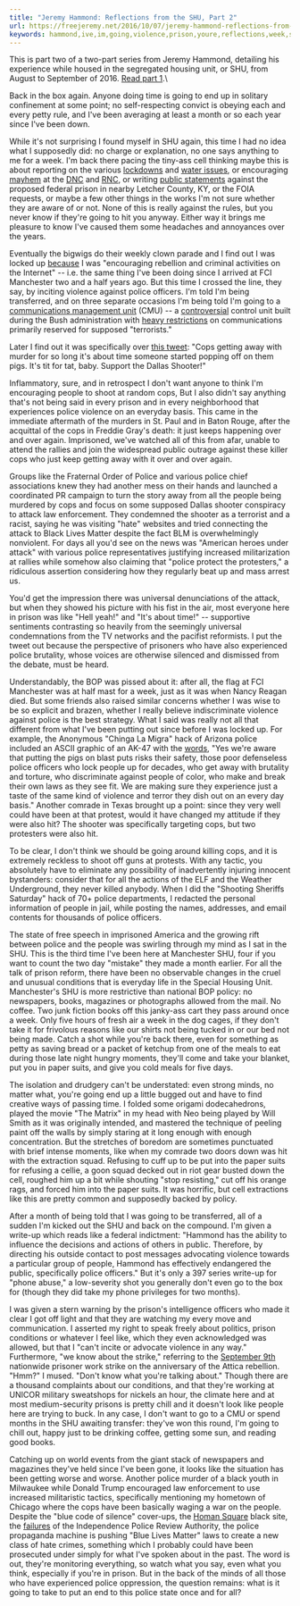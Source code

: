 ```yaml
---
title: "Jeremy Hammond: Reflections from the SHU, Part 2"
url: https://freejeremy.net/2016/10/07/jeremy-hammond-reflections-from-the-shu-part-2/
keywords: hammond,ive,im,going,violence,prison,youre,reflections,week,shu,jeremy,unit,cops
---
```

This is part two of a two-part series from Jeremy Hammond, detailing his experience while housed in the segregated housing unit, or SHU, from August to September of 2016. [Read part 1](https://freejeremy.net/2016/10/03/jeremy-hammond-reflections-from-the-shu-part-1/).\

Back in the box again. Anyone doing time is going to end up in solitary confinement at some point; no self-respecting convict is obeying each and every petty rule, and I've been averaging at least a month or so each year since I've been down.

While it's not surprising I found myself in SHU again, this time I had no idea what I supposedly did: no charge or explanation, no one says anything to me for a week. I'm back there pacing the tiny-ass cell thinking maybe this is about reporting on the various [lockdowns](https://twitter.com/FreeJeremyNet/status/735138799005536257) and [water issues](https://twitter.com/FreeJeremyNet/status/755219508256649216), or encouraging [mayhem](https://twitter.com/FreeJeremyNet/status/755432530438860802) at the [DNC](https://twitter.com/FreeJeremyNet/status/756519693188341760) and [RNC](https://twitter.com/FreeJeremyNet/status/707259679550922752), or writing [public statements](https://twitter.com/FreeJeremyNet/status/726441497495670785) against the proposed federal prison in nearby Letcher County, KY, or the FOIA requests, or maybe a few other things in the works I'm not sure whether they are aware of or not. None of this is really against the rules, but you never know if they're going to hit you anyway. Either way it brings me pleasure to know I've caused them some headaches and annoyances over the years.

Eventually the bigwigs do their weekly clown parade and I find out I was locked up [because](https://twitter.com/FreeJeremyNet/status/774276742521294848) I was "encouraging rebellion and criminal activities on the Internet" -- i.e. the same thing I've been doing since I arrived at FCI Manchester two and a half years ago. But this time I crossed the line, they say, by inciting violence against police officers. I'm told I'm being transferred, and on three separate occasions I'm being told I'm going to a [communications management unit](https://ccrjustice.org/home/get-involved/tools-resources/fact-sheets-and-faqs/cmus-federal-prison-system-s-experiment) (CMU) -- a [controversial](http://willpotter.com/cmu/) control unit built during the Bush administration with [heavy restrictions](http://www.huffingtonpost.com/daniel-mcgowan/tales-from-inside-the-us_b_212632.html) on communications primarily reserved for supposed "terrorists."

Later I find out it was specifically over [this tweet](https://twitter.com/FreeJeremyNet/status/756157299882795008): "Cops getting away with murder for so long it's about time someone started popping off on them pigs. It's tit for tat, baby. Support the Dallas Shooter!"

Inflammatory, sure, and in retrospect I don't want anyone to think I'm encouraging people to shoot at random cops, But I also didn't say anything that's not being said in every prison and in every neighborhood that experiences police violence on an everyday basis. This came in the immediate aftermath of the murders in St. Paul and in Baton Rouge, after the acquittal of the cops in Freddie Gray's death: it just keeps happening over and over again. Imprisoned, we've watched all of this from afar, unable to attend the rallies and join the widespread public outrage against these killer cops who just keep getting away with it over and over again.

Groups like the Fraternal Order of Police and various police chief associations knew they had another mess on their hands and launched a coordinated PR campaign to turn the story away from all the people being murdered by cops and focus on some supposed Dallas shooter conspiracy to attack law enforcement. They condemned the shooter as a terrorist and a racist, saying he was visiting "hate" websites and tried connecting the attack to Black Lives Matter despite the fact BLM is overwhelmingly nonviolent. For days all you'd see on the news was "American heroes under attack" with various police representatives justifying increased militarization at rallies while somehow also claiming that "police protect the protesters," a ridiculous assertion considering how they regularly beat up and mass arrest us.

You'd get the impression there was universal denunciations of the attack, but when they showed his picture with his fist in the air, most everyone here in prison was like "Hell yeah!" and "It's about time!" -- supportive sentiments contrasting so heavily from the seemingly universal condemnations from the TV networks and the pacifist reformists. I put the tweet out because the perspective of prisoners who have also experienced police brutality, whose voices are otherwise silenced and dismissed from the debate, must be heard.

Understandably, the BOP was pissed about it: after all, the flag at FCI Manchester was at half mast for a week, just as it was when Nancy Reagan died. But some friends also raised similar concerns whether I was wise to be so explicit and brazen, whether I really believe indiscriminate violence against police is the best strategy. What I said was really not all that different from what I've been putting out since before I was locked up. For example, the Anonymous "Chinga La Migra" hack of Arizona police included an ASCII graphic of an AK-47 with the [words](http://www.tech-ex.net/2011/06/anonymous-releases-personal-arizona.html), "Yes we're aware that putting the pigs on blast puts risks their safety, those poor defenseless police officers who lock people up for decades, who get away with brutality and torture, who discriminate against people of color, who make and break their own laws as they see fit. We are making sure they experience just a taste of the same kind of violence and terror they dish out on an every day basis." Another comrade in Texas brought up a point: since they very well could have been at that protest, would it have changed my attitude if they were also hit? The shooter was specifically targeting cops, but two protesters were also hit.

To be clear, I don't think we should be going around killing cops, and it is extremely reckless to shoot off guns at protests. With any tactic, you absolutely have to eliminate any possibility of inadvertently injuring innocent bystanders: consider that for all the actions of the ELF and the Weather Underground, they never killed anybody. When I did the "Shooting Sheriffs Saturday" hack of 70+ police departments, I redacted the personal information of people in jail, while posting the names, addresses, and email contents for thousands of police officers.

The state of free speech in imprisoned America and the growing rift between police and the people was swirling through my mind as I sat in the SHU. This is the third time I've been here at Manchester SHU, four if you want to count the two day "mistake" they made a month earlier. For all the talk of prison reform, there have been no observable changes in the cruel and unusual conditions that is everyday life in the Special Housing Unit. Manchester's SHU is more restrictive than national BOP policy: no newspapers, books, magazines or photographs allowed from the mail. No coffee. Two junk fiction books off this janky-ass cart they pass around once a week. Only five hours of fresh air a week in the dog cages, if they don't take it for frivolous reasons like our shirts not being tucked in or our bed not being made. Catch a shot while you're back there, even for something as petty as saving bread or a packet of ketchup from one of the meals to eat during those late night hungry moments, they'll come and take your blanket, put you in paper suits, and give you cold meals for five days.

The isolation and drudgery can't be understated: even strong minds, no matter what, you're going end up a little bugged out and have to find creative ways of passing time. I folded some origami dodecahedrons, played the movie "The Matrix" in my head with Neo being played by Will Smith as it was originally intended, and mastered the technique of peeling paint off the walls by simply staring at it long enough with enough concentration. But the stretches of boredom are sometimes punctuated with brief intense moments, like when my comrade two doors down was hit with the extraction squad. Refusing to cuff up to be put into the paper suits for refusing a cellie, a goon squad decked out in riot gear busted down the cell, roughed him up a bit while shouting "stop resisting," cut off his orange rags, and forced him into the paper suits. It was horrific, but cell extractions like this are pretty common and supposedly backed by policy.

After a month of being told that I was going to be transferred, all of a sudden I'm kicked out the SHU and back on the compound. I'm given a write-up which reads like a federal indictment: "Hammond has the ability to influence the decisions and actions of others in public. Therefore, by directing his outside contact to post messages advocating violence towards a particular group of people, Hammond has effectively endangered the public, specifically police officers." But it's only a 397 series write-up for "phone abuse," a low-severity shot you generally don't even go to the box for (though they did take my phone privileges for two months).

I was given a stern warning by the prison's intelligence officers who made it clear I got off light and that they are watching my every move and communication. I asserted my right to speak freely about politics, prison conditions or whatever I feel like, which they even acknowledged was allowed, but that I "can't incite or advocate violence in any way." Furthermore, "we know about the strike," referring to the [September 9th](https://itsgoingdown.org/defend-the-strike/) nationwide prisoner work strike on the anniversary of the Attica rebellion. "Hmm?" I mused. "Don't know what you're talking about." Though there are a thousand complaints about our conditions, and that they're working at UNICOR military sweatshops for nickels an hour, the climate here and at most medium-security prisons is pretty chill and it doesn't look like people here are trying to buck. In any case, I don't want to go to a CMU or spend months in the SHU awaiting transfer: they've won this round, I'm going to chill out, happy just to be drinking coffee, getting some sun, and reading good books.

Catching up on world events from the giant stack of newspapers and magazines they've held since I've been gone, it looks like the situation has been getting worse and worse. Another police murder of a black youth in Milwaukee while Donald Trump encouraged law enforcement to use increased militaristic tactics, specifically mentioning my hometown of Chicago where the cops have been basically waging a war on the people. Despite the "blue code of silence" cover-ups, the [Homan Square](https://www.theguardian.com/us-news/homan-square) black site, the [failures](http://www.chicagotribune.com/news/watchdog/ct-chicago-police-ipra-investigations-met-20160713-story.html) of the Independence Police Review Authority, the police propaganda machine is pushing "Blue Lives Matter" laws to create a new class of hate crimes, something which I probably could have been prosecuted under simply for what I've spoken about in the past. The word is out, they're monitoring everything, so watch what you say, even what you think, especially if you're in prison. But in the back of the minds of all those who have experienced police oppression, the question remains: what is it going to take to put an end to this police state once and for all?

